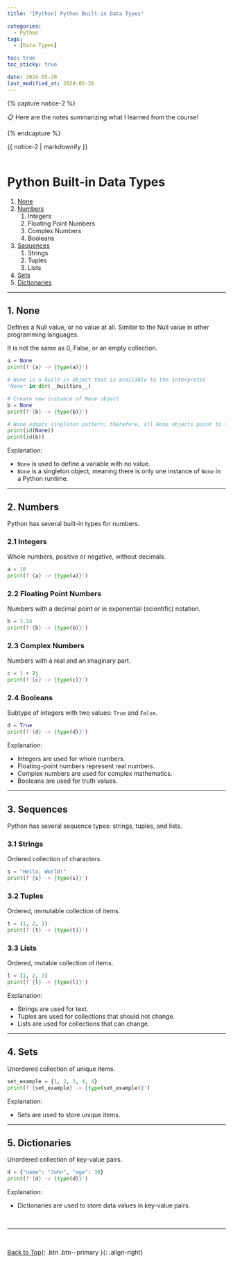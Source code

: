 ```yaml
---
title: "[Python] Python Built-in Data Types"

categories:
  - Python
tags:
  - [Data Types]

toc: true
toc_sticky: true

date: 2024-05-28
last_modified_at: 2024-05-28
---
```


{% capture notice-2 %}

📋 Here are the notes summarizing what I learned from the course!

  {% endcapture %}

<div class="notice--danger">{{ notice-2 | markdownify }}</div>

<br>

# Python Built-in Data Types

1. [None](#none)
2. [Numbers](#number)
   1. Integers
   2. Floating Point Numbers
   3. Complex Numbers
   4. Booleans
3. [Sequences](#sequence)
   1. Strings
   2. Tuples
   3. Lists
4. [Sets](#set)
5. [Dictionaries](#dictionary)

---

## 1. None <a class='anchor' id='none'></a>

Defines a Null value, or no value at all. Similar to the Null value in other programming languages.

It is not the same as 0, False, or an empty collection.

```python
a = None
print(f'{a} -> {type(a)}')
```

```python
# None is a built-in object that is available to the interpreter
'None' in dir(__builtins__)
```

```python
# Create new instance of None object
b = None
print(f'{b} -> {type(b)}')

# None adopts singleton pattern; therefore, all None objects point to the same instance 
print(id(None)) 
print(id(b))
```

Explanation:
- `None` is used to define a variable with no value.
- `None` is a singleton object, meaning there is only one instance of `None` in a Python runtime.

---

## 2. Numbers <a class='anchor' id='number'></a>

Python has several built-in types for numbers.

### 2.1 Integers
Whole numbers, positive or negative, without decimals.

```python
a = 10
print(f'{a} -> {type(a)}')
```

### 2.2 Floating Point Numbers
Numbers with a decimal point or in exponential (scientific) notation.

```python
b = 3.14
print(f'{b} -> {type(b)}')
```

### 2.3 Complex Numbers
Numbers with a real and an imaginary part.

```python
c = 1 + 2j
print(f'{c} -> {type(c)}')
```

### 2.4 Booleans
Subtype of integers with two values: `True` and `False`.

```python
d = True
print(f'{d} -> {type(d)}')
```

Explanation:
- Integers are used for whole numbers.
- Floating-point numbers represent real numbers.
- Complex numbers are used for complex mathematics.
- Booleans are used for truth values.

---

## 3. Sequences <a class='anchor' id='sequence'></a>

Python has several sequence types: strings, tuples, and lists.

### 3.1 Strings
Ordered collection of characters.

```python
s = "Hello, World!"
print(f'{s} -> {type(s)}')
```

### 3.2 Tuples
Ordered, immutable collection of items.

```python
t = (1, 2, 3)
print(f'{t} -> {type(t)}')
```

### 3.3 Lists
Ordered, mutable collection of items.

```python
l = [1, 2, 3]
print(f'{l} -> {type(l)}')
```

Explanation:
- Strings are used for text.
- Tuples are used for collections that should not change.
- Lists are used for collections that can change.

---

## 4. Sets <a class='anchor' id='set'></a>

Unordered collection of unique items.

```python
set_example = {1, 2, 3, 4, 4}
print(f'{set_example} -> {type(set_example)}')
```

Explanation:
- Sets are used to store unique items.

---

## 5. Dictionaries <a class='anchor' id='dictionary'></a>

Unordered collection of key-value pairs.

```python
d = {"name": "John", "age": 30}
print(f'{d} -> {type(d)}')
```

Explanation:
- Dictionaries are used to store data values in key-value pairs.

<br>

---

<br>

[Back to Top](#){: .btn .btn--primary }{: .align-right}
